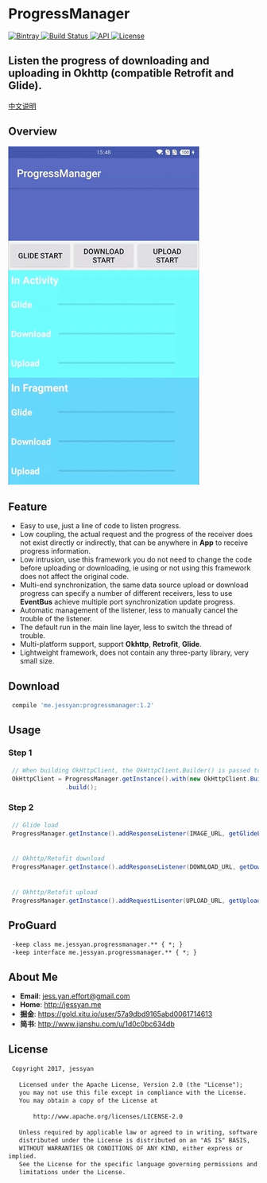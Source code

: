 # ProgressManager
[ ![Bintray](https://img.shields.io/badge/bintray-v1.2-brightgreen.svg) ](https://bintray.com/jessyancoding/maven/progressmanager/1.2/link)
[ ![Build Status](https://travis-ci.org/JessYanCoding/ProgressManager.svg?branch=master) ](https://travis-ci.org/JessYanCoding/ProgressManager)
[ ![API](https://img.shields.io/badge/API-14%2B-blue.svg?style=flat-square) ](https://developer.android.com/about/versions/android-4.0.html)
[ ![License](http://img.shields.io/badge/License-Apache%202.0-blue.svg?style=flat-square) ](http://www.apache.org/licenses/LICENSE-2.0)


## Listen the progress of  downloading and uploading in Okhttp (compatible Retrofit and Glide).

[中文说明](README-zh.md)

## Overview
![gif](arts/progressManager.gif)


## Feature
* Easy to use, just a line of code to listen progress.
* Low coupling, the actual request and the progress of the receiver does not exist directly or indirectly, that can be anywhere in **App** to receive progress information.
* Low intrusion, use this framework you do not need to change the code before uploading or downloading, ie using or not using this framework does not affect the original code.
* Multi-end synchronization, the same data source upload or download progress can specify a number of different receivers, less to use **EventBus** achieve multiple port synchronization update progress.
* Automatic management of the listener, less to manually cancel the trouble of the listener.
* The default run in the main line layer, less to switch the thread of trouble.
* Multi-platform support, support **Okhttp**, **Retrofit**, **Glide**.
* Lightweight framework, does not contain any three-party library, very small size.

## Download
``` gradle
 compile 'me.jessyan:progressmanager:1.2'
```

## Usage
### Step 1
``` java
 // When building OkHttpClient, the OkHttpClient.Builder() is passed to the with() method to initialize the configuration
 OkHttpClient = ProgressManager.getInstance().with(new OkHttpClient.Builder())
                .build();
```

### Step 2
``` java
 // Glide load
 ProgressManager.getInstance().addResponseListener(IMAGE_URL, getGlideListener());


 // Okhttp/Retofit download
 ProgressManager.getInstance().addResponseListener(DOWNLOAD_URL, getDownloadListener());


 // Okhttp/Retofit upload
 ProgressManager.getInstance().addRequestLisenter(UPLOAD_URL, getUploadListener());
```


## ProGuard
```
 -keep class me.jessyan.progressmanager.** { *; }
 -keep interface me.jessyan.progressmanager.** { *; }
```


## About Me
* **Email**: <jess.yan.effort@gmail.com>
* **Home**: <http://jessyan.me>
* **掘金**: <https://gold.xitu.io/user/57a9dbd9165abd0061714613>
* **简书**: <http://www.jianshu.com/u/1d0c0bc634db>

## License
```
 Copyright 2017, jessyan

   Licensed under the Apache License, Version 2.0 (the "License");
   you may not use this file except in compliance with the License.
   You may obtain a copy of the License at

       http://www.apache.org/licenses/LICENSE-2.0

   Unless required by applicable law or agreed to in writing, software
   distributed under the License is distributed on an "AS IS" BASIS,
   WITHOUT WARRANTIES OR CONDITIONS OF ANY KIND, either express or implied.
   See the License for the specific language governing permissions and
   limitations under the License.
```